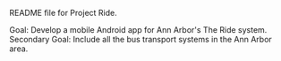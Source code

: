README file for Project Ride.

Goal: Develop a mobile Android app for Ann Arbor's The Ride system.
Secondary Goal: Include all the bus transport systems in the Ann Arbor area.
